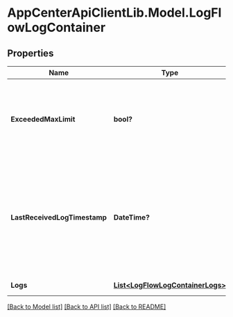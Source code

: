 # AppCenterApiClientLib.Model.LogFlowLogContainer
## Properties

Name | Type | Description | Notes
------------ | ------------- | ------------- | -------------
**ExceededMaxLimit** | **bool?** | indicates if the number of available logs are more than the max allowed return limit(100). | [optional] 
**LastReceivedLogTimestamp** | **DateTime?** | the timestamp of the last log received. This value can be used as the start time parameter in the consecutive API call. | [optional] 
**Logs** | [**List&lt;LogFlowLogContainerLogs&gt;**](LogFlowLogContainerLogs.md) | the list of logs | 

[[Back to Model list]](../README.md#documentation-for-models) [[Back to API list]](../README.md#documentation-for-api-endpoints) [[Back to README]](../README.md)

